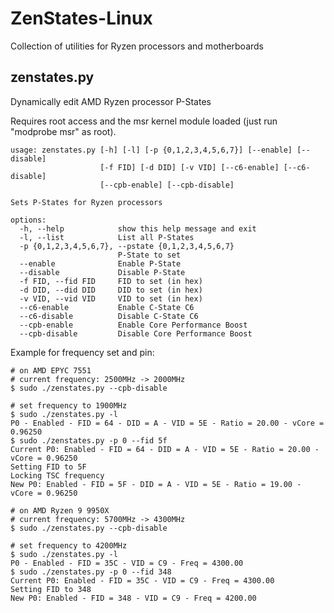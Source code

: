# ZenStates-Linux
Collection of utilities for Ryzen processors and motherboards

## zenstates.py
Dynamically edit AMD Ryzen processor P-States

Requires root access and the msr kernel module loaded (just run "modprobe msr" as root).

    usage: zenstates.py [-h] [-l] [-p {0,1,2,3,4,5,6,7}] [--enable] [--disable]
                        [-f FID] [-d DID] [-v VID] [--c6-enable] [--c6-disable]
                        [--cpb-enable] [--cpb-disable]
    
    Sets P-States for Ryzen processors
    
    options:
      -h, --help            show this help message and exit
      -l, --list            List all P-States
      -p {0,1,2,3,4,5,6,7}, --pstate {0,1,2,3,4,5,6,7}
                            P-State to set
      --enable              Enable P-State
      --disable             Disable P-State
      -f FID, --fid FID     FID to set (in hex)
      -d DID, --did DID     DID to set (in hex)
      -v VID, --vid VID     VID to set (in hex)
      --c6-enable           Enable C-State C6
      --c6-disable          Disable C-State C6
      --cpb-enable          Enable Core Performance Boost
      --cpb-disable         Disable Core Performance Boost

Example for frequency set and pin:

```shell
# on AMD EPYC 7551
# current frequency: 2500MHz -> 2000MHz
$ sudo ./zenstates.py --cpb-disable

# set frequency to 1900MHz
$ sudo ./zenstates.py -l
P0 - Enabled - FID = 64 - DID = A - VID = 5E - Ratio = 20.00 - vCore = 0.96250
$ sudo ./zenstates.py -p 0 --fid 5f
Current P0: Enabled - FID = 64 - DID = A - VID = 5E - Ratio = 20.00 - vCore = 0.96250
Setting FID to 5F
Locking TSC frequency
New P0: Enabled - FID = 5F - DID = A - VID = 5E - Ratio = 19.00 - vCore = 0.96250

# on AMD Ryzen 9 9950X
# current frequency: 5700MHz -> 4300MHz
$ sudo ./zenstates.py --cpb-disable

# set frequency to 4200MHz
$ sudo ./zenstates.py -l
P0 - Enabled - FID = 35C - VID = C9 - Freq = 4300.00
$ sudo ./zenstates.py -p 0 --fid 348
Current P0: Enabled - FID = 35C - VID = C9 - Freq = 4300.00
Setting FID to 348
New P0: Enabled - FID = 348 - VID = C9 - Freq = 4200.00
```

